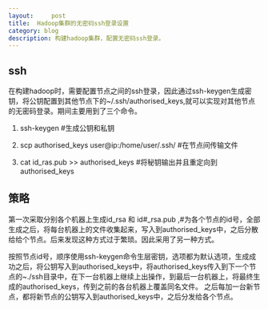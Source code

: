 ```yaml
---
layout:     post
title:  Hadoop集群的无密码ssh登录设置  
category: blog
description: 构建hadoop集群，配置无密码ssh登录。
---
```

## ssh

在构建hadoop时，需要配置节点之间的ssh登录，因此通过ssh-keygen生成密钥，将公钥配置到其他节点下的\~/.ssh/authorised\_keys,就可以实现对其他节点的无密码登录。期间主要用到了三个命令。


1. ssh-keygen    #生成公钥和私钥

2. scp authorised_keys user@ip:/home/user/.ssh/  #在节点间传输文件

3. cat id_ras.pub \>\> authorised_keys   #将秘钥输出并且重定向到authorised_keys


## 策略

第一次采取分别各个机器上生成id\_rsa 和 id\#\_rsa.pub ,#为各个节点的id号，全部生成之后，将每台机器上的文件收集起来，写入到authorised\_keys中，之后分散给给个节点。后来发现这种方式过于繁琐。因此采用了另一种方式。


按照节点id号，顺序使用ssh-keygen命令生层密钥，选项都为默认选项，生成成功之后，将公钥写入到authorised\_keys中，将authorised\_keys传入到下一个节点的\~./ssh目录中，在下一台机器上继续上出操作，到最后一台机器上，将最终生成的authorised\_keys，传到之前的各台机器上覆盖同名文件。
之后每加一台新节点，都将新节点的公钥写入到authorised\_keys中，之后分发给各个节点。